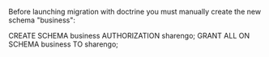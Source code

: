 Before launching migration with doctrine you must manually create the new schema "business":

CREATE SCHEMA business AUTHORIZATION sharengo; GRANT ALL ON SCHEMA business TO sharengo;